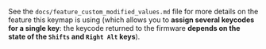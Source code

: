 See the `docs/feature_custom_modified_values.md` file for more details on the feature this keymap is using (which allows you to **assign several keycodes for a single key**: the keycode returned to the firmware **depends on the state of the `Shifts` and `Right Alt` keys**).
